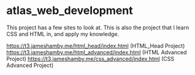 # atlas_web_development


This project has a few sites to look at. This is also the project that I learn CSS and HTML in, and apply my knowledge. 

https://t3.jameshamby.me/html_head/index.html (HTML_Head Project)
https://t3.jameshamby.me/html_advanced/index.html (HTML Advanced Project)
https://t3.jameshamby.me/css_advanced/index.html (CSS Advanced Project)

